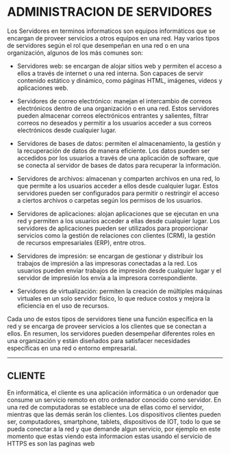 # ADMINISTRACION DE SERVIDORES

Los Servidores en terminos informaticos son equipos informáticos que se encargan de proveer servicios a otros equipos en una red. Hay varios tipos de servidores según el rol que desempeñan en una red o en una organización, algunos de los más comunes son:

+ Servidores web: se encargan de alojar sitios web y permiten el acceso a ellos a través de internet o una red interna. Son capaces de servir contenido estático y dinámico, como páginas HTML, imágenes, videos y aplicaciones web.

+ Servidores de correo electrónico: manejan el intercambio de correos electrónicos dentro de una organización o en una red. Estos servidores pueden almacenar correos electrónicos entrantes y salientes, filtrar correos no deseados y permitir a los usuarios acceder a sus correos electrónicos desde cualquier lugar.

+ Servidores de bases de datos: permiten el almacenamiento, la gestión y la recuperación de datos de manera eficiente. Los datos pueden ser accedidos por los usuarios a través de una aplicación de software, que se conecta al servidor de bases de datos para recuperar la información.

+ Servidores de archivos: almacenan y comparten archivos en una red, lo que permite a los usuarios acceder a ellos desde cualquier lugar. Estos servidores pueden ser configurados para permitir o restringir el acceso a ciertos archivos o carpetas según los permisos de los usuarios.

+ Servidores de aplicaciones: alojan aplicaciones que se ejecutan en una red y permiten a los usuarios acceder a ellas desde cualquier lugar. Los servidores de aplicaciones pueden ser utilizados para proporcionar servicios como la gestión de relaciones con clientes (CRM), la gestión de recursos empresariales (ERP), entre otros.

+ Servidores de impresión: se encargan de gestionar y distribuir los trabajos de impresión a las impresoras conectadas a la red. Los usuarios pueden enviar trabajos de impresión desde cualquier lugar y el servidor de impresión los envía a la impresora correspondiente.

+ Servidores de virtualización: permiten la creación de múltiples máquinas virtuales en un solo servidor físico, lo que reduce costos y mejora la eficiencia en el uso de recursos.

Cada uno de estos tipos de servidores tiene una función específica en la red y se encarga de proveer servicios a los clientes que se conectan a ellos. En resumen, los servidores pueden desempeñar diferentes roles en una organización y están diseñados para satisfacer necesidades específicas en una red o entorno empresarial.
___
## CLIENTE

En informática, el cliente es una aplicación informática o un ordenador que consume un servicio remoto en otro ordenador conocido como servidor. En una red de computadoras se establece una de ellas como el servidor, mientras que las demás serán los clientes. Los dispositivos clientes pueden ser, computadores, smartphone, tablets, dispositivos de IOT, todo lo que se pueda conectar a la red y que demande algun servicio, por ejemplo en este momento que estas viendo esta informacion estas usando el servicio de HTTPS es son las paginas web
